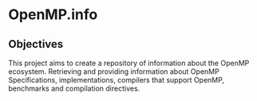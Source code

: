# OpenMP.info

## Objectives
This project aims to create a repository of information about the OpenMP ecosystem. Retrieving and providing information about OpenMP Specifications, implementations, compilers that support OpenMP, benchmarks and compilation directives.